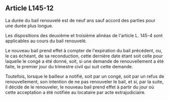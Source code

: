 Article L145-12
----
La durée du bail renouvelé est de neuf ans sauf accord des parties pour une
durée plus longue.

Les dispositions des deuxième et troisième alinéas de l'article L. 145-4 sont
applicables au cours du bail renouvelé.

Le nouveau bail prend effet à compter de l'expiration du bail précédent, ou, le
cas échéant, de sa reconduction, cette dernière date étant soit celle pour
laquelle le congé a été donné, soit, si une demande de renouvellement a été
faite, le premier jour du trimestre civil qui suit cette demande.

Toutefois, lorsque le bailleur a notifié, soit par un congé, soit par un refus
de renouvellement, son intention de ne pas renouveler le bail, et si, par la
suite, il décide de le renouveler, le nouveau bail prend effet à partir du jour
où cette acceptation a été notifiée au locataire par acte extrajudiciaire.
